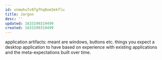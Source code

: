 ```yaml
---
id: vnmwhu7v87gfhq0xm3ekflu
title: Jargon
desc: ''
updated: 1633199319499
created: 1633199319499
---
```


application artifacts: meant are windows, buttons etc. things you expect a desktop application to have based on experience with existing applications and the meta-expectations built over time.
